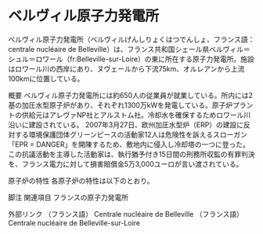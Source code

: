 # ベルヴィル原子力発電所

ベルヴィル原子力発電所（ベルヴィルげんしりょくはつでんしょ、フランス語：centrale nucléaire de Belleville）は、フランス共和国シェール県ベルヴィル＝シュル＝ロワール（fr:Belleville-sur-Loire）の東に所在する原子力発電所。施設はロワール川の西岸にあり、ヌヴェールから下流75km、オルレアンから上流100kmに位置している。

概要
ベルヴィル原子力発電所には約650人の従業員が就業している。所内には2基の加圧水型原子炉があり、それぞれ1300万kWを発電している。原子炉プラントの供給元はアレヴァNP社とアルストム社。冷却水を確保するためロワール川沿いに建設されている。
2007年3月27日、欧州加圧水型炉（ERP）の建設に反対する環境保護団体グリーンピースの活動家12人は危険性を訴えるスローガン「EPR = DANGER」を開陳するため、敷地内に侵入し冷却塔の一つに登った。この抗議活動を主導した活動家は、執行猶予付き15日間の刑務所収監の有罪判決を、フランス電力に対して損害賠償金5万3,000ユーロが言い渡されている。

原子炉の特性
各原子炉の特性は以下のとおり。

脚注
関連項目
フランスの原子力発電所

外部リンク
（フランス語） Centrale nucléaire de Belleville
（フランス語） Centrale nucléaire de Belleville-sur-Loire